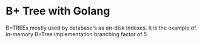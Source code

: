 # B+ Tree with Golang

B+TREEs mostly used by database's as on-disk indexes. It is the example of in-memory B+Tree implementation branching factor of 5 
